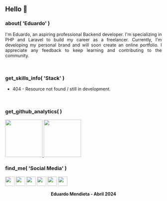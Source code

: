## Hello 👋

### about( 'Eduardo' ) 
<p style="text-align: justify;">I'm Eduardo, an aspiring professional Backend developer. I'm specializing in PHP and Laravel to build my career as a freelancer. Currently, I'm developing my personal brand and will soon create an online portfolio. I appreciate any feedback to keep learning and contributing to the community.</p>
<br>

### get_skills_info( 'Stack' )
- 404 - Resource not found / still in development. 
<br>

### get_github_analytics( )
<a href="https://github.com/mreduum">
  <img height="120em" src="https://github-readme-stats-eight-theta.vercel.app/api?username=mreduum&show_icons=true&theme=algolia&include_all_commits=true&count_private=true"/>
  <img height="120em" src="https://github-readme-stats-eight-theta.vercel.app/api/top-langs/?username=mreduum&layout=compact&langs_count=4&theme=algolia"/>
</a>
<br>

### find_me( 'Social Media' )

[<img src="https://github.com/mreduum/mreduum/assets/136200861/efae5440-dd74-432a-a7d3-8882961ce3a8" height="30">](https://github.com/mreduum)
[<img src="https://github.com/mreduum/mreduum/assets/136200861/dfd8bb42-3200-460f-9caa-28aead6c66d3" height="30">](https://linkedin.com/in/mreduum)
[<img src="https://github.com/mreduum/mreduum/assets/136200861/a2d058b3-568c-4f8c-b36f-098cc1efe98e" height="30">](https://facebook.com)
[<img src="https://github.com/mreduum/mreduum/assets/136200861/71429572-e894-4758-b9b8-9c389bc71771" height="30">](https://instagram.com)
[<img src="https://github.com/mreduum/mreduum/assets/136200861/358c9a09-7b83-4667-96f9-abc5d3ff9946" height="30">](https://threads.net)
[<img src="https://github.com/mreduum/mreduum/assets/136200861/29550029-2c9d-40c2-9844-90b3a9927af2" height="30">](https://tiktok.com)
<br>

<div align="center"><b>Eduardo Mendieta - Abril 2024</b></div>
